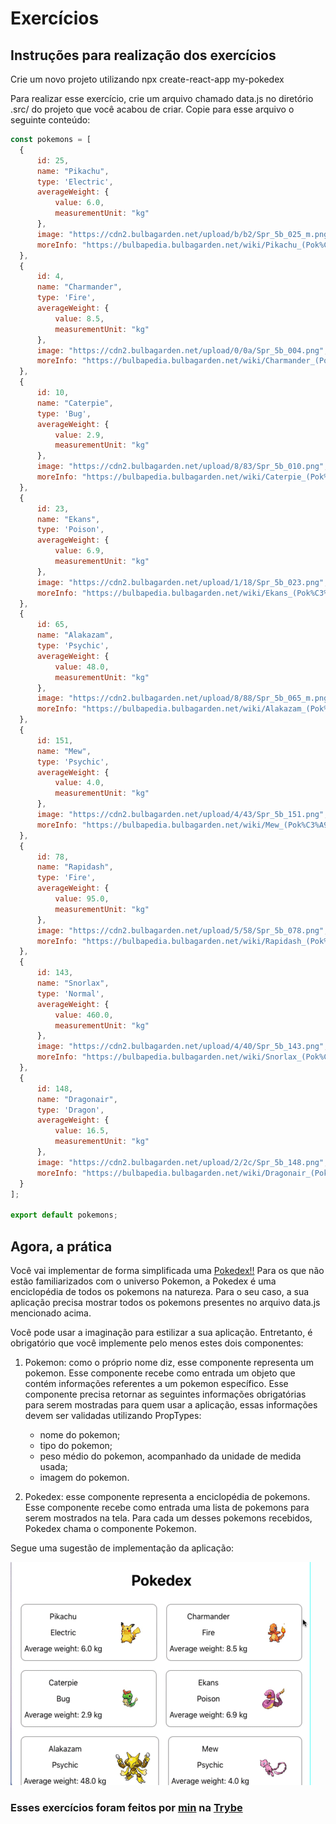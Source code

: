 # Exercícios

## Instruções para realização dos exercícios

Crie um novo projeto utilizando npx create-react-app my-pokedex

Para realizar esse exercício, crie um arquivo chamado data.js no diretório .src/ do projeto que você acabou de criar. Copie para esse arquivo o seguinte conteúdo:

```javascript
const pokemons = [
  {
      id: 25,
      name: "Pikachu",
      type: 'Electric',
      averageWeight: {
          value: 6.0,
          measurementUnit: "kg"
      },
      image: "https://cdn2.bulbagarden.net/upload/b/b2/Spr_5b_025_m.png",
      moreInfo: "https://bulbapedia.bulbagarden.net/wiki/Pikachu_(Pok%C3%A9mon)"
  },
  {
      id: 4,
      name: "Charmander",
      type: 'Fire',
      averageWeight: {
          value: 8.5,
          measurementUnit: "kg"
      },
      image: "https://cdn2.bulbagarden.net/upload/0/0a/Spr_5b_004.png",
      moreInfo: "https://bulbapedia.bulbagarden.net/wiki/Charmander_(Pok%C3%A9mon)"
  },
  {
      id: 10,
      name: "Caterpie",
      type: 'Bug',
      averageWeight: {
          value: 2.9,
          measurementUnit: "kg"
      },
      image: "https://cdn2.bulbagarden.net/upload/8/83/Spr_5b_010.png",
      moreInfo: "https://bulbapedia.bulbagarden.net/wiki/Caterpie_(Pok%C3%A9mon)"
  },
  {
      id: 23,
      name: "Ekans",
      type: 'Poison',
      averageWeight: {
          value: 6.9,
          measurementUnit: "kg"
      },
      image: "https://cdn2.bulbagarden.net/upload/1/18/Spr_5b_023.png",
      moreInfo: "https://bulbapedia.bulbagarden.net/wiki/Ekans_(Pok%C3%A9mon)"
  },
  {
      id: 65,
      name: "Alakazam",
      type: 'Psychic',
      averageWeight: {
          value: 48.0,
          measurementUnit: "kg"
      },
      image: "https://cdn2.bulbagarden.net/upload/8/88/Spr_5b_065_m.png",
      moreInfo: "https://bulbapedia.bulbagarden.net/wiki/Alakazam_(Pok%C3%A9mon)"
  },
  {
      id: 151,
      name: "Mew",
      type: 'Psychic',
      averageWeight: {
          value: 4.0,
          measurementUnit: "kg"
      },
      image: "https://cdn2.bulbagarden.net/upload/4/43/Spr_5b_151.png",
      moreInfo: "https://bulbapedia.bulbagarden.net/wiki/Mew_(Pok%C3%A9mon)"
  },
  {
      id: 78,
      name: "Rapidash",
      type: 'Fire',
      averageWeight: {
          value: 95.0,
          measurementUnit: "kg"
      },
      image: "https://cdn2.bulbagarden.net/upload/5/58/Spr_5b_078.png",
      moreInfo: "https://bulbapedia.bulbagarden.net/wiki/Rapidash_(Pok%C3%A9mon)"
  },
  {
      id: 143,
      name: "Snorlax",
      type: 'Normal',
      averageWeight: {
          value: 460.0,
          measurementUnit: "kg"
      },
      image: "https://cdn2.bulbagarden.net/upload/4/40/Spr_5b_143.png",
      moreInfo: "https://bulbapedia.bulbagarden.net/wiki/Snorlax_(Pok%C3%A9mon)"
  },
  {
      id: 148,
      name: "Dragonair",
      type: 'Dragon',
      averageWeight: {
          value: 16.5,
          measurementUnit: "kg"
      },
      image: "https://cdn2.bulbagarden.net/upload/2/2c/Spr_5b_148.png",
      moreInfo: "https://bulbapedia.bulbagarden.net/wiki/Dragonair_(Pok%C3%A9mon)"
  }
];

export default pokemons;
```

## Agora, a prática

Você vai implementar de forma simplificada uma [Pokedex!!](https://bulbapedia.bulbagarden.net/wiki/Pok%C3%A9dex) Para os que não estão familiarizados com o universo Pokemon, a Pokedex é uma enciclopédia de todos os pokemons na natureza. Para o seu caso, a sua aplicação precisa mostrar todos os pokemons presentes no arquivo data.js mencionado acima.

Você pode usar a imaginação para estilizar a sua aplicação. Entretanto, é obrigatório que você implemente pelo menos estes dois componentes:

1. Pokemon: como o próprio nome diz, esse componente representa um pokemon. Esse componente recebe como entrada um objeto que contém informações referentes a um pokemon específico. Esse componente precisa retornar as seguintes informações obrigatórias para serem mostradas para quem usar a aplicação, essas informações devem ser validadas utilizando PropTypes:

   * nome do pokemon;
   * tipo do pokemon;
   * peso médio do pokemon, acompanhado da unidade de medida usada;
   * imagem do pokemon.

2. Pokedex: esse componente representa a enciclopédia de pokemons. Esse componente recebe como entrada uma lista de pokemons para serem mostrados na tela. Para cada um desses pokemons recebidos, Pokedex chama o componente Pokemon.

Segue uma sugestão de implementação da aplicação:

!['Exemplo de uma Pokedex'](image/pokedex-project.gif)

### Esses exercícios foram feitos por [min](https://www.linkedin.com/in/jonathan-r-andrade/) na [Trybe](https://www.betrybe.com/)

